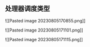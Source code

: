 ## 处理器调度类型

![[Pasted image 20230805170855.png]]

![[Pasted image 20230805171101.png]]

![[Pasted image 20230805171115.png]]